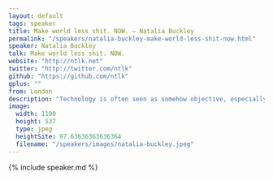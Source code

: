 ```yaml
---
layout: default
tags: speaker
title: Make world less shit. NOW. – Natalia Buckley
permalink: "/speakers/natalia-buckley-make-world-less-shit-now.html"
speaker: Natalia Buckley
talk: Make world less shit. NOW.
website: "http://ntlk.net"
twitter: "http://twitter.com/ntlk"
github: "https://github.com/ntlk"
gplus: ""
from: London
description: "Technology is often seen as somehow objective, especially by people who don't know much about how it's made.\n\nBut like everything that involves human decision-making, it's riddled with biases.\n\nIn search of profit (or sometimes innocent simplification) we have the choice to for example reduce human friendship, with all their nuances, to a boolean: friendship is approved or it isn't.\n\nI want to tell stories which will make it clear how we shape technologies with our belief and value systems.\n\nAmong them, a story of a London university which built a computer system to deal with the first round of admission, presumed to be objective and based on logic. It was later discovered to inherit all biases of the people who were doing its job in previous academic years, because that's what the system was based on.\n\nOr another story, of the biggest encyclopaedia ever created, one that removes barriers to entry and truly democratises knowledge. Only it doesn't quite achieve that despite the ambition, as the participants are largely a self-selected group that lacks involvement of huge swaths of society. \n\nHow we look at these biases will be crucial in building a better world, one where we acknowledge and address the issues we build into technology in the first place. The decisions we make in designing the tools of tomorrow are necessarily political and I want to leave you examining your own."
image: 
  width: 1100
  height: 537
  type: jpeg
  heightSite: 97.63636363636364
  filename: "/speakers/images/natalia-buckley.jpeg"
---
```


{% include speaker.md %}
